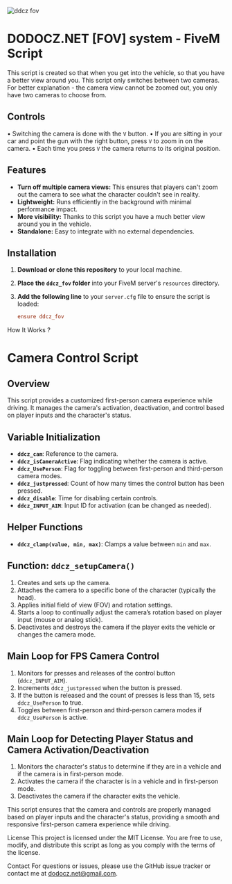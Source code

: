 ![ddcz fov](https://github.com/user-attachments/assets/bdca8fb7-a324-4312-bded-b936d70cde9a)
# DODOCZ.NET [FOV] system - FiveM Script


This script is created so that when you get into the vehicle, so that you have a better view around you.
This script only switches between two cameras.
For better explanation - the camera view cannot be zoomed out, you only have two cameras to choose from.

## Controls
• Switching the camera is done with the `V` button.
• If you are sitting in your car and point the gun with the right button, press `V` to zoom in on the camera.
• Each time you press `V` the camera returns to its original position.


## Features

- **Turn off multiple camera views:** This ensures that players can't zoom out the camera to see what the character couldn't see in reality.
- **Lightweight:** Runs efficiently in the background with minimal performance impact.
- **More visibility:** Thanks to this script you have a much better view around you in the vehicle.
- **Standalone:** Easy to integrate with no external dependencies.

## Installation

1. **Download or clone this repository** to your local machine.
2. **Place the `ddcz_fov` folder** into your FiveM server's `resources` directory.
3. **Add the following line** to your `server.cfg` file to ensure the script is loaded:

   ```cfg
   ensure ddcz_fov

How It Works ? 

# Camera Control Script

## Overview

This script provides a customized first-person camera experience while driving. It manages the camera's activation, deactivation, and control based on player inputs and the character's status.

## Variable Initialization

- **`ddcz_cam`**: Reference to the camera.
- **`ddcz_isCameraActive`**: Flag indicating whether the camera is active.
- **`ddcz_UsePerson`**: Flag for toggling between first-person and third-person camera modes.
- **`ddcz_justpressed`**: Count of how many times the control button has been pressed.
- **`ddcz_disable`**: Time for disabling certain controls.
- **`ddcz_INPUT_AIM`**: Input ID for activation (can be changed as needed).

## Helper Functions

- **`ddcz_clamp(value, min, max)`**: Clamps a value between `min` and `max`.

## Function: `ddcz_setupCamera()`

1. Creates and sets up the camera.
2. Attaches the camera to a specific bone of the character (typically the head).
3. Applies initial field of view (FOV) and rotation settings.
4. Starts a loop to continually adjust the camera’s rotation based on player input (mouse or analog stick).
5. Deactivates and destroys the camera if the player exits the vehicle or changes the camera mode.

## Main Loop for FPS Camera Control

1. Monitors for presses and releases of the control button (`ddcz_INPUT_AIM`).
2. Increments `ddcz_justpressed` when the button is pressed.
3. If the button is released and the count of presses is less than 15, sets `ddcz_UsePerson` to true.
4. Toggles between first-person and third-person camera modes if `ddcz_UsePerson` is active.

## Main Loop for Detecting Player Status and Camera Activation/Deactivation

1. Monitors the character's status to determine if they are in a vehicle and if the camera is in first-person mode.
2. Activates the camera if the character is in a vehicle and in first-person mode.
3. Deactivates the camera if the character exits the vehicle.

This script ensures that the camera and controls are properly managed based on player inputs and the character's status, providing a smooth and responsive first-person camera experience while driving.




License
This project is licensed under the MIT License. You are free to use, modify, and distribute this script as long as you comply with the terms of the license.

Contact
For questions or issues, please use the GitHub issue tracker or contact me at dodocz.net@gmail.com.
